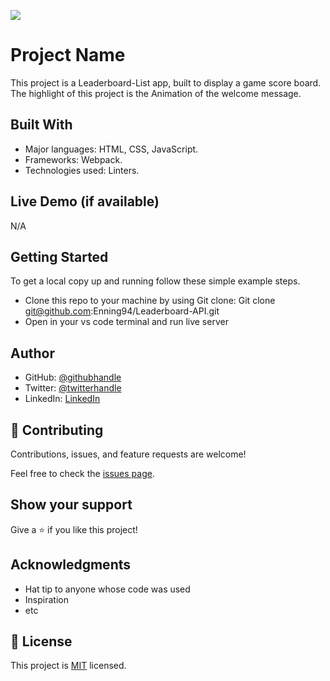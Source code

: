 ![](https://img.shields.io/badge/Microverse-blueviolet)

# Project Name

This project is a Leaderboard-List app, built to display a game score board. The highlight of this project is the Animation of the welcome message.

## Built With
- Major languages: HTML, CSS, JavaScript.
- Frameworks: Webpack.
- Technologies used: Linters.

## Live Demo (if available)

N/A


## Getting Started
To get a local copy up and running follow these simple example steps.
- Clone this repo to your machine by using Git clone: Git clone git@github.com:Enning94/Leaderboard-API.git
- Open in your vs code terminal and run live server


## Author

- GitHub: [@githubhandle](https://github.com/Enning94)
- Twitter: [@twitterhandle](https://twitter.com/nana_akyerefi)
- LinkedIn: [LinkedIn](https://linkedin.com/in/enning-festus)


## 🤝 Contributing

Contributions, issues, and feature requests are welcome!

Feel free to check the [issues page](../../issues/).

## Show your support

Give a ⭐️ if you like this project!

## Acknowledgments

- Hat tip to anyone whose code was used
- Inspiration
- etc

## 📝 License

This project is [MIT](./MIT) licensed.
